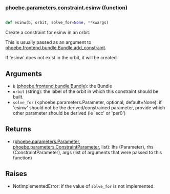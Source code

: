 ### [phoebe](phoebe.md).[parameters](phoebe.parameters.md).[constraint](phoebe.parameters.constraint.md).esinw (function)


```py

def esinw(b, orbit, solve_for=None, **kwargs)

```



Create a constraint for esinw in an orbit.

This is usually passed as an argument to
 [phoebe.frontend.bundle.Bundle.add_constraint](phoebe.frontend.bundle.Bundle.add_constraint.md).

If 'esinw' does not exist in the orbit, it will be created

Arguments
-----------
* `b` ([phoebe.frontend.bundle.Bundle](phoebe.frontend.bundle.Bundle.md)): the Bundle
* `orbit` (string): the label of the orbit in which this constraint should
    be built.
* `solve_for` (&lt;phoebe.parameters.Parameter, optional, default=None): if
    'esinw' should not be the derived/constrained parameter, provide which
    other parameter should be derived (ie 'ecc' or 'per0')

Returns
----------
* ([phoebe.parameters.Parameter](phoebe.parameters.Parameter.md), [phoebe.parameters.ConstraintParameter](phoebe.parameters.ConstraintParameter.md), list):
    lhs (Parameter), rhs (ConstraintParameter), args (list of arguments
    that were passed to this function)

Raises
--------
* NotImplementedError: if the value of `solve_for` is not implemented.

